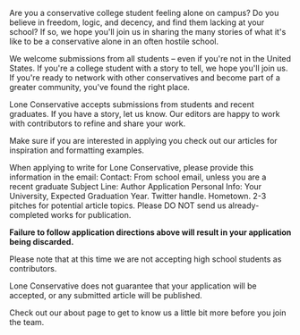 Are you a conservative college student feeling alone on campus? Do you believe in freedom, logic, and decency, and find them lacking at your school? If so, we hope you'll join us in sharing the many stories of what it's like to be a conservative alone in an often hostile school. 

We welcome submissions from all students – even if you're not in the United States. If you're a college student with a story to tell, we hope you'll join us. If you're ready to network with other conservatives and become part of a greater community, you've found the right place. 

Lone Conservative accepts submissions from students and recent graduates. If you have a story, let us know. Our editors are happy to work with contributors to refine and share your work. 

Make sure if you are interested in applying you check out our articles for inspiration and formatting examples.

When applying to write for Lone Conservative, please provide this information in the email: 
Contact: From school email, unless you are a recent graduate
Subject Line: Author Application
Personal Info: Your University, Expected Graduation Year. Twitter handle. Hometown. 
2-3 pitches for potential article topics. Please DO NOT send us already-completed works for publication.

**Failure to follow application directions above will result in your application being discarded.**

Please note that at this time we are not accepting high school students as contributors.

Lone Conservative does not guarantee that your application will be accepted, or any submitted article will be published.

Check out our about page to get to know us a little bit more before you join the team.
